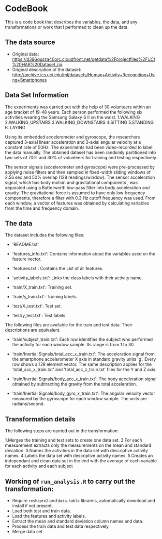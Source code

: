 # CodeBook

This is a code book that describes the variables, the data, and any transformations or work that I performed to clean up the data.

## The data source

* Original data: https://d396qusza40orc.cloudfront.net/getdata%2Fprojectfiles%2FUCI%20HAR%20Dataset.zip
* Original description of the dataset: http://archive.ics.uci.edu/ml/datasets/Human+Activity+Recognition+Using+Smartphones

## Data Set Information

The experiments was carried out with the help of 30 volunteers within an age bracket of 19-48 years. Each person performed the following six activities wearing the Samsung Galaxy S II on the waist. 
1.WALKING
2.WALKING_UPSTAIRS
3.WALKING_DOWNSTAIRS
4.SITTING
5.STANDING
6. LAYING

Using its embedded accelerometer and gyroscope, the researchers captured 3-axial linear acceleration and 3-axial angular velocity at a constant rate of 50Hz. The experiments had been video-recorded to label the data manually. 
The obtained dataset has been randomly partitioned into two sets of 70% and 30% of volunteers for training and testing respectively.

The sensor signals (accelerometer and gyroscope) were pre-processed by applying noise filters and then sampled in fixed-width sliding windows of 2.56 sec and 50% overlap (128 readings/window). 
The sensor acceleration signal, which has body motion and gravitational components , was separated using a Butterworth low-pass filter into body acceleration and gravity. 
The gravitational force is assumed to have only low frequency components, therefore a filter with 0.3 Hz cutoff frequency was used. From each window, a vector of features was obtained by calculating variables from the time and frequency domain.

## The data

The dataset includes the following files:

- 'README.txt'

- 'features_info.txt': Contains information about the variables used on the feature vector.

- 'features.txt': Contains the List of all features.

- 'activity_labels.txt': Links the class labels with their activity name.

- 'train/X_train.txt': Training set.

- 'train/y_train.txt': Training labels.

- 'test/X_test.txt': Test set.

- 'test/y_test.txt': Test labels.

The following files are available for the train and test data. Their descriptions are equivalent.

- 'train/subject_train.txt': Each row identifies the subject who performed the activity for each window sample. Its range is from 1 to 30.

- 'train/Inertial Signals/total_acc_x_train.txt': The acceleration signal from the smartphone accelerometer X axis in standard gravity units 'g'. Every row shows a 128 element vector. The same description applies for the 'total_acc_x_train.txt' and 'total_acc_z_train.txt' files for the Y and Z axis.

- 'train/Inertial Signals/body_acc_x_train.txt': The body acceleration signal obtained by subtracting the gravity from the total acceleration.

- 'train/Inertial Signals/body_gyro_x_train.txt': The angular velocity vector measured by the gyroscope for each window sample. The units are radians/second.


## Transformation details

The following steps are carried out in the transformation:

1.Merges the training and test sets to create one data set.
2.For each measurement extracts only the measurements on the mean and standard deviation.
3.Names the activities in the data set with descriptive activity names.
4.Labels the data set with descriptive activity names.
5.Creates an independant and clean data set in the end with the average of each variable for each activity and each subject

## Working of ```run_analysis.R``` to carry out the transformation:

* Require ```reshapre2``` and ```data.table``` librareis, automatically download and install if not present.
* Load both test and train data.
* Load the features and activity labels.
* Extract the mean and standard deviation column names and data.
* Process the train data and test data respectively.
* Merge data set.
